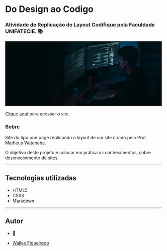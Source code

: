 # Do Design ao Codigo

### Atividade de Replicação do Layout Codifique pela Faculdade UNIFATECIE. 📚

![logo codifique](img/Background%20Hero.jpg)

<a href="https://WallCod.github.io/Layout-Codifique/index.html" target="_blank">Clique aqui</a> para acessar o site.

### Sobre

Site do tipo one page replicando o layout de um site criado pelo Prof. Matheus Watanabe.

O objetivo deste projeto é colocar em prática os conhecimentos, sobre desenvolvimento de sites.

---
## Tecnologias utilizadas
- HTML5
- CSS3
- Markdown

---
## Autor

- 🦁

- [Wallax Figueiredo](https://github.com/WallCod)




